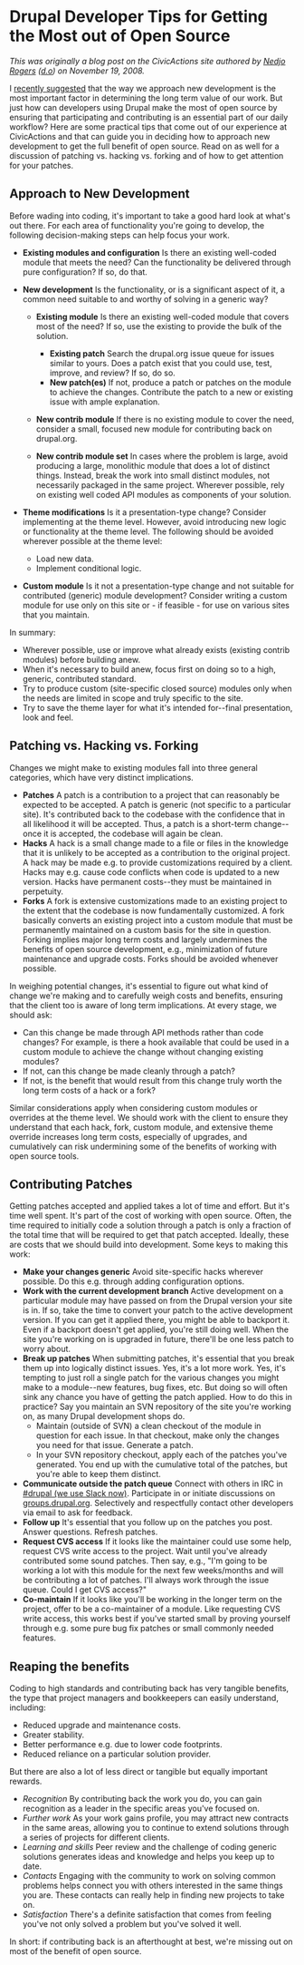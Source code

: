 # Drupal Developer Tips for Getting the Most out of Open Source

_This was originally a blog post on the CivicActions site authored by [Nedjo Rogers](https://nedjo.ca/) ([d.o](https://www.drupal.org/u/nedjo)) on November 19, 2008._

I [recently suggested](most-important-decision-in-developing-a-drupal-site-contributed-vs-custom-development.md) that the way we approach new development is the most important factor in determining the long term value of our work. But just how can developers using Drupal make the most of open source by ensuring that participating and contributing is an essential part of our daily workflow? Here are some practical tips that come out of our experience at CivicActions and that can guide you in deciding how to approach new development to get the full benefit of open source. Read on as well for a discussion of patching vs. hacking vs. forking and of how to get attention for your patches.

## Approach to New Development

Before wading into coding, it's important to take a good hard look at what's out there. For each area of functionality you're going to develop, the following decision-making steps can help focus your work.

- **Existing modules and configuration** Is there an existing well-coded module that meets the need? Can the functionality be delivered through pure configuration? If so, do that.
- **New development** Is the functionality, or is a significant aspect of it, a common need suitable to and worthy of solving in a generic way?

  - **Existing module** Is there an existing well-coded module that covers most of the need? If so, use the existing to provide the bulk of the solution.

    - **Existing patch** Search the drupal.org issue queue for issues similar to yours. Does a patch exist that you could use, test, improve, and review? If so, do so.
    - **New patch(es)** If not, produce a patch or patches on the module to achieve the changes. Contribute the patch to a new or existing issue with ample explanation.

  - **New contrib module** If there is no existing module to cover the need, consider a small, focused new module for contributing back on drupal.org.
  - **New contrib module set** In cases where the problem is large, avoid producing a large, monolithic module that does a lot of distinct things. Instead, break the work into small distinct modules, not necessarily packaged in the same project. Wherever possible, rely on existing well coded API modules as components of your solution.

- **Theme modifications** Is it a presentation-type change? Consider implementing at the theme level. However, avoid introducing new logic or functionality at the theme level. The following should be avoided wherever possible at the theme level:
  - Load new data.
  - Implement conditional logic.
- **Custom module** Is it not a presentation-type change and not suitable for contributed (generic) module development? Consider writing a custom module for use only on this site or - if feasible - for use on various sites that you maintain.

In summary:

- Wherever possible, use or improve what already exists (existing contrib modules) before building anew.
- When it's necessary to build anew, focus first on doing so to a high, generic, contributed standard.
- Try to produce custom (site-specific closed source) modules only when the needs are limited in scope and truly specific to the site.
- Try to save the theme layer for what it's intended for--final presentation, look and feel.

## Patching vs. Hacking vs. Forking

Changes we might make to existing modules fall into three general categories, which have very distinct implications.

- **Patches** A patch is a contribution to a project that can reasonably be expected to be accepted. A patch is generic (not specific to a particular site). It's contributed back to the codebase with the confidence that in all likelihood it will be accepted. Thus, a patch is a short-term change--once it is accepted, the codebase will again be clean.
- **Hacks** A hack is a small change made to a file or files in the knowledge that it is unlikely to be accepted as a contribution to the original project. A hack may be made e.g. to provide customizations required by a client. Hacks may e.g. cause code conflicts when code is updated to a new version. Hacks have permanent costs--they must be maintained in perpetuity.
- **Forks** A fork is extensive customizations made to an existing project to the extent that the codebase is now fundamentally customized. A fork basically converts an existing project into a custom module that must be permanently maintained on a custom basis for the site in question. Forking implies major long term costs and largely undermines the benefits of open source development, e.g., minimization of future maintenance and upgrade costs. Forks should be avoided whenever possible.

In weighing potential changes, it's essential to figure out what kind of change we're making and to carefully weigh costs and benefits, ensuring that the client too is aware of long term implications. At every stage, we should ask:

- Can this change be made through API methods rather than code changes? For example, is there a hook available that could be used in a custom module to achieve the change without changing existing modules?
- If not, can this change be made cleanly through a patch?
- If not, is the benefit that would result from this change truly worth the long term costs of a hack or a fork?

Similar considerations apply when considering custom modules or overrides at the theme level. We should work with the client to ensure they understand that each hack, fork, custom module, and extensive theme override increases long term costs, especially of upgrades, and cumulatively can risk undermining some of the benefits of working with open source tools.

## Contributing Patches

Getting patches accepted and applied takes a lot of time and effort. But it's time well spent. It's part of the cost of working with open source. Often, the time required to initially code a solution through a patch is only a fraction of the total time that will be required to get that patch accepted. Ideally, these are costs that we should build into development. Some keys to making this work:

- **Make your changes generic** Avoid site-specific hacks wherever possible. Do this e.g. through adding configuration options.
- **Work with the current development branch** Active development on a particular module may have passed on from the Drupal version your site is in. If so, take the time to convert your patch to the active development version. If you can get it applied there, you might be able to backport it. Even if a backport doesn't get applied, you're still doing well. When the site you're working on is upgraded in future, there'll be one less patch to worry about.
- **Break up patches** When submitting patches, it's essential that you break them up into logically distinct issues. Yes, it's a lot more work. Yes, it's tempting to just roll a single patch for the various changes you might make to a module--new features, bug fixes, etc. But doing so will often sink any chance you have of getting the patch applied. How to do this in practice? Say you maintain an SVN repository of the site you're working on, as many Drupal development shops do.
  - Maintain (outside of SVN) a clean checkout of the module in question for each issue. In that checkout, make only the changes you need for that issue. Generate a patch.
  - In your SVN repository checkout, apply each of the patches you've generated. You end up with the cumulative total of the patches, but you're able to keep them distinct.
- **Communicate outside the patch queue** Connect with others in IRC in [#drupal (we use Slack now)](https://www.drupal.org/slack). Participate in or initiate discussions on [groups.drupal.org](http://groups.drupal.org/). Selectively and respectfully contact other developers via email to ask for feedback.
- **Follow up** It's essential that you follow up on the patches you post. Answer questions. Refresh patches.
- **Request CVS access** If it looks like the maintainer could use some help, request CVS write access to the project. Wait until you've already contributed some sound patches. Then say, e.g., "I'm going to be working a lot with this module for the next few weeks/months and will be contributing a lot of patches. I'll always work through the issue queue. Could I get CVS access?"
- **Co-maintain** If it looks like you'll be working in the longer term on the project, offer to be a co-maintainer of a module. Like requesting CVS write access, this works best if you've started small by proving yourself through e.g. some pure bug fix patches or small commonly needed features.

## Reaping the benefits

Coding to high standards and contributing back has very tangible benefits, the type that project managers and bookkeepers can easily understand, including:

- Reduced upgrade and maintenance costs.
- Greater stability.
- Better performance e.g. due to lower code footprints.
- Reduced reliance on a particular solution provider.

But there are also a lot of less direct or tangible but equally important rewards.

- _Recognition_ By contributing back the work you do, you can gain recognition as a leader in the specific areas you've focused on.
- _Further work_ As your work gains profile, you may attract new contracts in the same areas, allowing you to continue to extend solutions through a series of projects for different clients.
- _Learning and skills_ Peer review and the challenge of coding generic solutions generates ideas and knowledge and helps you keep up to date.
- _Contacts_ Engaging with the community to work on solving common problems helps connect you with others interested in the same things you are. These contacts can really help in finding new projects to take on.
- _Satisfaction_ There's a definite satisfaction that comes from feeling you've not only solved a problem but you've solved it well.

In short: if contributing back is an afterthought at best, we're missing out on most of the benefit of open source.

